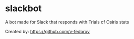 # slackbot
A bot made for Slack that responds with Trials of Osiris stats

Created by:
https://github.com/v-fedorov
